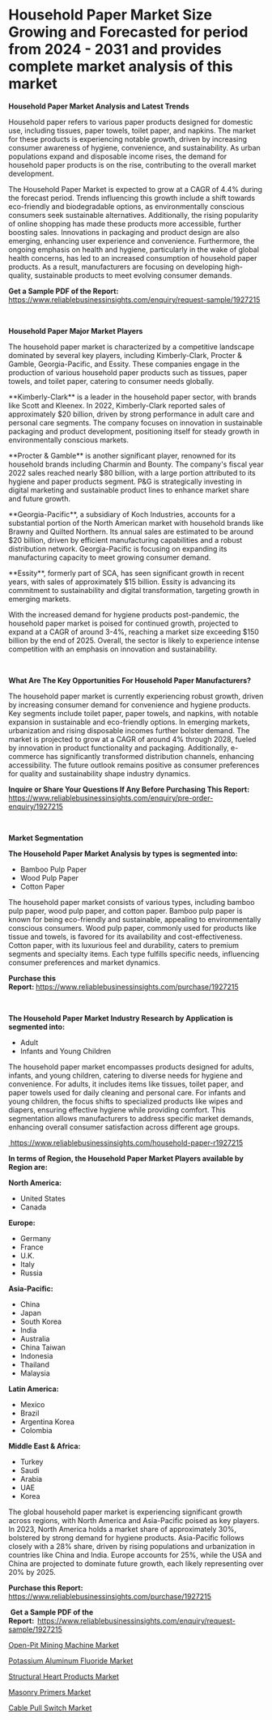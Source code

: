 <p><h1>Household Paper Market Size Growing and Forecasted for period from 2024 - 2031 and provides complete market analysis of this market</h1></p><p><strong>Household Paper Market Analysis and Latest Trends</strong></p>
<p><p>Household paper refers to various paper products designed for domestic use, including tissues, paper towels, toilet paper, and napkins. The market for these products is experiencing notable growth, driven by increasing consumer awareness of hygiene, convenience, and sustainability. As urban populations expand and disposable income rises, the demand for household paper products is on the rise, contributing to the overall market development.</p><p>The Household Paper Market is expected to grow at a CAGR of 4.4% during the forecast period. Trends influencing this growth include a shift towards eco-friendly and biodegradable options, as environmentally conscious consumers seek sustainable alternatives. Additionally, the rising popularity of online shopping has made these products more accessible, further boosting sales. Innovations in packaging and product design are also emerging, enhancing user experience and convenience. Furthermore, the ongoing emphasis on health and hygiene, particularly in the wake of global health concerns, has led to an increased consumption of household paper products. As a result, manufacturers are focusing on developing high-quality, sustainable products to meet evolving consumer demands.</p></p>
<p><strong>Get a Sample PDF of the Report:&nbsp;</strong> <a href="https://www.reliablebusinessinsights.com/enquiry/request-sample/1927215?utm_campaign=1109&utm_medium=2&utm_source=Github&utm_content=ia&utm_term=25102024&utm_id=household-paper">https://www.reliablebusinessinsights.com/enquiry/request-sample/1927215</a></p>
<p>&nbsp;</p>
<p><strong>Household Paper Major Market Players</strong></p>
<p><p>The household paper market is characterized by a competitive landscape dominated by several key players, including Kimberly-Clark, Procter & Gamble, Georgia-Pacific, and Essity. These companies engage in the production of various household paper products such as tissues, paper towels, and toilet paper, catering to consumer needs globally.</p><p>**Kimberly-Clark** is a leader in the household paper sector, with brands like Scott and Kleenex. In 2022, Kimberly-Clark reported sales of approximately $20 billion, driven by strong performance in adult care and personal care segments. The company focuses on innovation in sustainable packaging and product development, positioning itself for steady growth in environmentally conscious markets.</p><p>**Procter & Gamble** is another significant player, renowned for its household brands including Charmin and Bounty. The company's fiscal year 2022 sales reached nearly $80 billion, with a large portion attributed to its hygiene and paper products segment. P&G is strategically investing in digital marketing and sustainable product lines to enhance market share and future growth.</p><p>**Georgia-Pacific**, a subsidiary of Koch Industries, accounts for a substantial portion of the North American market with household brands like Brawny and Quilted Northern. Its annual sales are estimated to be around $20 billion, driven by efficient manufacturing capabilities and a robust distribution network. Georgia-Pacific is focusing on expanding its manufacturing capacity to meet growing consumer demand.</p><p>**Essity**, formerly part of SCA, has seen significant growth in recent years, with sales of approximately $15 billion. Essity is advancing its commitment to sustainability and digital transformation, targeting growth in emerging markets.</p><p>With the increased demand for hygiene products post-pandemic, the household paper market is poised for continued growth, projected to expand at a CAGR of around 3-4%, reaching a market size exceeding $150 billion by the end of 2025. Overall, the sector is likely to experience intense competition with an emphasis on innovation and sustainability.</p></p>
<p>&nbsp;</p>
<p><strong>What Are The Key Opportunities For Household Paper Manufacturers?</strong></p>
<p><p>The household paper market is currently experiencing robust growth, driven by increasing consumer demand for convenience and hygiene products. Key segments include toilet paper, paper towels, and napkins, with notable expansion in sustainable and eco-friendly options. In emerging markets, urbanization and rising disposable incomes further bolster demand. The market is projected to grow at a CAGR of around 4% through 2028, fueled by innovation in product functionality and packaging. Additionally, e-commerce has significantly transformed distribution channels, enhancing accessibility. The future outlook remains positive as consumer preferences for quality and sustainability shape industry dynamics.</p></p>
<p><strong>Inquire or Share Your Questions If Any Before Purchasing This Report:</strong> <a href="https://www.reliablebusinessinsights.com/enquiry/pre-order-enquiry/1927215?utm_campaign=1109&utm_medium=2&utm_source=Github&utm_content=ia&utm_term=25102024&utm_id=household-paper">https://www.reliablebusinessinsights.com/enquiry/pre-order-enquiry/1927215</a></p>
<p>&nbsp;</p>
<p><strong>Market Segmentation</strong></p>
<p><strong>The Household Paper Market Analysis by types is segmented into:</strong></p>
<p><ul><li>Bamboo Pulp Paper</li><li>Wood Pulp Paper</li><li>Cotton Paper</li></ul></p>
<p><p>The household paper market consists of various types, including bamboo pulp paper, wood pulp paper, and cotton paper. Bamboo pulp paper is known for being eco-friendly and sustainable, appealing to environmentally conscious consumers. Wood pulp paper, commonly used for products like tissue and towels, is favored for its availability and cost-effectiveness. Cotton paper, with its luxurious feel and durability, caters to premium segments and specialty items. Each type fulfills specific needs, influencing consumer preferences and market dynamics.</p></p>
<p><strong>Purchase this Report:&nbsp;</strong><a href="https://www.reliablebusinessinsights.com/purchase/1927215?utm_campaign=1109&utm_medium=2&utm_source=Github&utm_content=ia&utm_term=25102024&utm_id=household-paper">https://www.reliablebusinessinsights.com/purchase/1927215</a></p>
<p>&nbsp;</p>
<p><strong>The Household Paper Market Industry Research by Application is segmented into:</strong></p>
<p><ul><li>Adult</li><li>Infants and Young Children</li></ul></p>
<p><p>The household paper market encompasses products designed for adults, infants, and young children, catering to diverse needs for hygiene and convenience. For adults, it includes items like tissues, toilet paper, and paper towels used for daily cleaning and personal care. For infants and young children, the focus shifts to specialized products like wipes and diapers, ensuring effective hygiene while providing comfort. This segmentation allows manufacturers to address specific market demands, enhancing overall consumer satisfaction across different age groups.</p></p>
<p><a href="https://www.reliablebusinessinsights.com/household-paper-r1927215?utm_campaign=1109&utm_medium=2&utm_source=Github&utm_content=ia&utm_term=25102024&utm_id=household-paper">&nbsp;https://www.reliablebusinessinsights.com/household-paper-r1927215</a></p>
<p><strong>In terms of Region, the Household Paper Market Players available by Region are:</strong></p>
<p>
    <p> <strong> North America: </strong>
        <ul>
            <li>United States</li>
            <li>Canada</li>
        </ul>
        </p> 
    <p> <strong> Europe: </strong>
        <ul>
            <li>Germany</li>
            <li>France</li>
            <li>U.K.</li>
            <li>Italy</li>
            <li>Russia</li>
        </ul>
        </p> 
    <p> <strong> Asia-Pacific: </strong>
        <ul>
            <li>China</li>
            <li>Japan</li>
            <li>South Korea</li>
            <li>India</li>
            <li>Australia</li>
            <li>China Taiwan</li>
            <li>Indonesia</li>
            <li>Thailand</li>
            <li>Malaysia</li>
        </ul>
        </p> 
    <p> <strong> Latin America: </strong>
        <ul>
            <li>Mexico</li>
            <li>Brazil</li>
            <li>Argentina Korea</li>
            <li>Colombia</li>
        </ul>
        </p> 
    <p> <strong> Middle East & Africa: </strong>
        <ul>
            <li>Turkey</li>
            <li>Saudi</li>
            <li>Arabia</li>
            <li>UAE</li>
            <li>Korea</li>
        </ul>
    </p>
    </p>
<p><p>The global household paper market is experiencing significant growth across regions, with North America and Asia-Pacific poised as key players. In 2023, North America holds a market share of approximately 30%, bolstered by strong demand for hygiene products. Asia-Pacific follows closely with a 28% share, driven by rising populations and urbanization in countries like China and India. Europe accounts for 25%, while the USA and China are projected to dominate future growth, each likely representing over 20% by 2025.</p></p>
<p><strong>Purchase this Report: </strong><a href="https://www.reliablebusinessinsights.com/purchase/1927215?utm_campaign=1109&utm_medium=2&utm_source=Github&utm_content=ia&utm_term=25102024&utm_id=household-paper">https://www.reliablebusinessinsights.com/purchase/1927215</a></p>
<p>&nbsp;<strong>Get a Sample PDF of the Report:&nbsp;&nbsp;</strong><a href="https://www.reliablebusinessinsights.com/enquiry/request-sample/1927215?utm_campaign=1109&utm_medium=2&utm_source=Github&utm_content=ia&utm_term=25102024&utm_id=household-paper">https://www.reliablebusinessinsights.com/enquiry/request-sample/1927215</a></p>
<p><strong></strong></p>
<p><p><a href="https://www.linkedin.com/pulse/influencing-factors-open-pit-mining-machine-market-insights-t0wof?utm_campaign=1109&utm_medium=2&utm_source=Github&utm_content=ia&utm_term=25102024&utm_id=household-paper">Open-Pit Mining Machine Market</a></p><p><a href="https://medium.com/@cherryhe0e9q/potassium-aluminum-fluoride-market-pulse-10-2-expansion-blueprint-2024-2031-dea627a1d872?postPublishedType=repub&utm_campaign=1109&utm_medium=2&utm_source=Github&utm_content=ia&utm_term=25102024&utm_id=household-paper">Potassium Aluminum Fluoride Market</a></p><p><a href="https://www.linkedin.com/pulse/global-perspectives-structural-heart-products-market-trends-paxpf?utm_campaign=1109&utm_medium=2&utm_source=Github&utm_content=ia&utm_term=25102024&utm_id=household-paper">Structural Heart Products Market</a></p><p><a href="https://github.com/loftinirkaakcsu/Market-Research-Report-List-1/blob/main/masonry-primers-market.md?utm_campaign=1109&utm_medium=2&utm_source=Github&utm_content=ia&utm_term=25102024&utm_id=household-paper">Masonry Primers Market</a></p><p><a href="https://issuu.com/reportprime-2/docs/cable-pull-switch-market-size-2030._48bea4f78f31aa?utm_campaign=1109&utm_medium=2&utm_source=Github&utm_content=ia&utm_term=25102024&utm_id=household-paper">Cable Pull Switch Market</a></p></p>